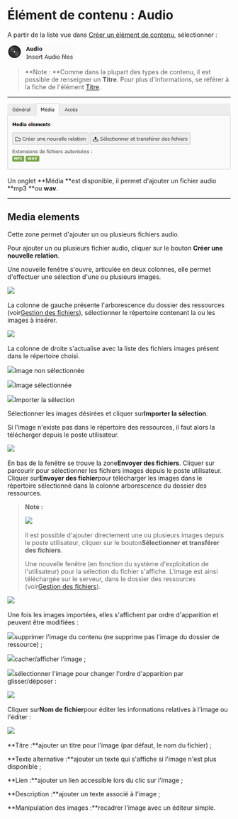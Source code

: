 # Élément de contenu : Audio

A partir de la liste vue dans [Créer un élément de contenu](/types-de-contenu/creer-un-element-de-contenu.md), sélectionner :

![](/assets/add_content_audio.png)

> **Note : **Comme dans la plupart des types de contenu, il est possible de renseigner un **Titre**. Pour plus d'informations, se référer à la fiche de l'élément [Titre](/types-de-contenu/types-de-contenu/titre.md).

---

![](/assets/add_content_audio_ong.png)

Un onglet **Média **est disponible, il permet d'ajouter un fichier audio **mp3 **ou **wav**.

---

## Media elements

Cette zone permet d'ajouter un ou plusieurs fichiers audio.



Pour ajouter un ou plusieurs fichier audio, cliquer sur le bouton **Créer une nouvelle relation**.

Une nouvelle fenêtre s'ouvre, articulée en deux colonnes, elle permet d'effectuer une sélection d'une ou plusieurs images.

![](blob:https://www.gitbook.com/d7497ba1-4113-4e6a-bd51-27e196d5db65)

La colonne de gauche présente l'arborescence du dossier des ressources \(voir[Gestion des fichiers](https://www.gitbook.com/book/agrosup-dijon-eduter/guide-utilisation-typo3/edit#)\), sélectionner le répertoire contenant la ou les images à insérer.

![](blob:https://www.gitbook.com/c7739370-dd46-4206-a378-0db0b3167bef)

La colonne de droite s'actualise avec la liste des fichiers images présent dans le répertoire choisi.

![](blob:https://www.gitbook.com/ab4f4ef9-db7e-42d2-8dbd-6e65b85c4aca)Image non sélectionnée

![](blob:https://www.gitbook.com/da8b80dc-d202-4c97-9be2-679d5b0bac72)Image sélectionnée

![](blob:https://www.gitbook.com/2f43b7b8-4e13-4453-aa6d-5ca51ff53948)Importer la sélection

Sélectionner les images désirées et cliquer sur**Importer la sélection**.

Si l'image n'existe pas dans le répertoire des ressources, il faut alors la télécharger depuis le poste utilisateur.

![](blob:https://www.gitbook.com/c9e668ba-f559-4df1-a566-6625dee48784)

En bas de la fenêtre se trouve la zone**Envoyer des fichiers**. Cliquer sur parcourir pour sélectionner les fichiers images depuis le poste utilisateur. Cliquer sur**Envoyer des fichier**pour télécharger les images dans le répertoire sélectionné dans la colonne arborescence du dossier des ressources.

> **Note :**
>
> ![](blob:https://www.gitbook.com/1f56ef2b-9c55-4e51-82d5-3130815d28fd)
>
> Il est possible d'ajouter directement une ou plusieurs images depuis le poste utilisateur, cliquer sur le bouton**Sélectionner et transférer des fichiers**.
>
> Une nouvelle fenêtre \(en fonction du système d'exploitation de l'utilisateur\) pour la sélection du fichier s'affiche. L'image est ainsi téléchargée sur le serveur, dans le dossier des ressources \(voir[Gestion des fichiers](https://www.gitbook.com/book/agrosup-dijon-eduter/guide-utilisation-typo3/edit#)\).

![](blob:https://www.gitbook.com/80f9c262-c4e1-4771-83c6-7ed0dd2df7d8)

Une fois les images importées, elles s'affichent par ordre d'apparition et peuvent être modifiées :

![](blob:https://www.gitbook.com/6842371c-7d6d-4e90-b1b7-fd460fa2ce9c)supprimer l'image du contenu \(ne supprime pas l'image du dossier de ressource\) ;

![](blob:https://www.gitbook.com/b69a1536-f897-4add-9f7c-708a997421aa)cacher/afficher l'image ;

![](blob:https://www.gitbook.com/a9eba372-7a1d-41e4-bc6d-baae4037cb11)sélectionner l'image pour changer l'ordre d'apparition par glisser/déposer :

![](blob:https://www.gitbook.com/4d1310a9-b454-4206-9273-2fbcc5b66f93)

Cliquer sur**Nom de fichier**pour éditer les informations relatives à l'image ou l'éditer :

![](blob:https://www.gitbook.com/ef473557-cac2-4cd8-90b4-d0f58f08f668)

**Titre :**ajouter un titre pour l'image \(par défaut, le nom du fichier\) ;

**Texte alternative :**ajouter un texte qui s'affiche si l'image n'est plus disponible ;

**Lien :**ajouter un lien accessible lors du clic sur l'image ;

**Description :**ajouter un texte associé à l'image ;

**Manipulation des images :**recadrer l'image avec un éditeur simple.

